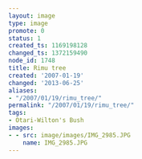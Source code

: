 ```yaml
---
layout: image
type: image
promote: 0
status: 1
created_ts: 1169198128
changed_ts: 1372159490
node_id: 1748
title: Rimu tree
created: '2007-01-19'
changed: '2013-06-25'
aliases:
- "/2007/01/19/rimu_tree/"
permalink: "/2007/01/19/rimu_tree/"
tags:
- Otari-Wilton's Bush
images:
- - src: image/images/IMG_2985.JPG
    name: IMG_2985.JPG
---
```


